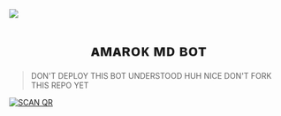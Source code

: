 <img src= "https://i.ibb.co/McTFSwF/497fad5dc89b.jpg"/>


<h1 align="center">ᴀᴍᴀʀᴏᴋ ᴍᴅ ʙᴏᴛ<br></h1>
<p align="center">

> DON'T DEPLOY THIS  BOT
> UNDERSTOOD HUH NICE
> DON'T FORK THIS REPO YET

<a href="https://heroku.com/deploy?template=https://github.com/Gabrielgabb/AMAROK-MD/"><img title="SCAN QR" src="https://img.shields.io/badge/DEPLOY-h?color=black&style=for-the-badge&logo=heroku"></a>

